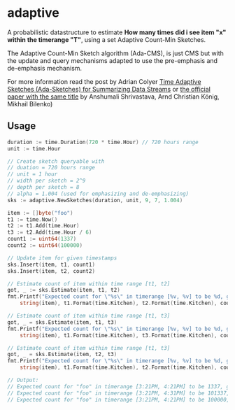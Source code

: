 # adaptive

A probabilistic datastructure to estimate **How many times did i see item "x" within the timerange "T"**, using a set Adaptive Count-Min Sketches.

The Adaptive Count-Min Sketch algorithm (Ada-CMS), is just CMS but with the update and query mechanisms adapted to use the pre-emphasis and de-emphasis mechanism.

For more information read the post by Adrian Colyer [Time Adaptive Sketches (Ada-Sketches) for Summarizing Data Streams](https://blog.acolyer.org/2016/07/21/time-adaptive-sketches-ada-sketches-for-summarizing-data-streams/) or [the official paper with the same title](https://www.cs.rice.edu/~as143/Papers/16-ada-sketches.pdf) by Anshumali Shrivastava, Arnd Christian König, Mikhail Bilenko) 

## Usage
```go
duration := time.Duration(720 * time.Hour) // 720 hours range
unit := time.Hour

// Create sketch queryable with
// duation = 720 hours range
// unit = 1 hour
// width per sketch = 2^9
// depth per sketch = 8
// alpha = 1.004 (used for emphasizing and de-emphasizing)
sks := adaptive.NewSketches(duration, unit, 9, 7, 1.004)

item := []byte("foo")
t1 := time.Now()
t2 := t1.Add(time.Hour)
t3 := t2.Add(time.Hour / 6)
count1 := uint64(1337)
count2 := uint64(100000)

// Update item for given timestamps
sks.Insert(item, t1, count1)
sks.Insert(item, t2, count2)

// Estimate count of item within time range [t1, t2]
got, _ := sks.Estimate(item, t1, t2)
fmt.Printf("Expected count for \"%s\" in timerange [%v, %v] to be %d, got %d \n",
    string(item), t1.Format(time.Kitchen), t2.Format(time.Kitchen), count1, got)

// Estimate count of item within time range [t1, t3]
got, _ = sks.Estimate(item, t1, t3)
fmt.Printf("Expected count for \"%s\" in timerange [%v, %v] to be %d, got %d \n",
    string(item), t1.Format(time.Kitchen), t3.Format(time.Kitchen), count1+count2, got)

// Estimate count of item within time range [t1, t3]
got, _ = sks.Estimate(item, t2, t3)
fmt.Printf("Expected count for \"%s\" in timerange [%v, %v] to be %d, got %d \n",
    string(item), t1.Format(time.Kitchen), t2.Format(time.Kitchen), count2, got)

// Output:
// Expected count for "foo" in timerange [3:21PM, 4:21PM] to be 1337, got 101337
// Expected count for "foo" in timerange [3:21PM, 4:31PM] to be 101337, got 101337
// Expected count for "foo" in timerange [3:21PM, 4:21PM] to be 100000, got 100000
```
